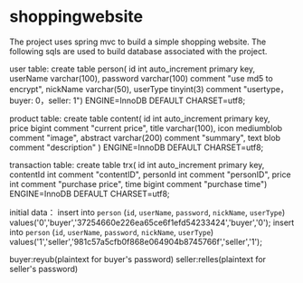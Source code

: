 # shoppingwebsite
The project uses spring mvc to build a simple shopping website.
The following sqls are used to build database associated with the project.

user table:
create table person(
id int auto_increment primary key, 
userName varchar(100), 
password varchar(100) comment "use md5 to encrypt",
nickName varchar(50),
userType tinyint(3) comment "usertype，buyer: 0，seller: 1") 
ENGINE=InnoDB  DEFAULT CHARSET=utf8;

product table:
create table content(
id int auto_increment primary key,  
price bigint  comment "current price",
title varchar(100),
icon mediumblob comment "image",
abstract varchar(200) comment "summary",
text blob comment "description"  )
ENGINE=InnoDB  DEFAULT CHARSET=utf8;

transaction table:
create table trx(
id int auto_increment primary key,  
contentId int  comment "contentID",
personId int comment "personID",
price int comment "purchase price",
time bigint comment "purchase time")
ENGINE=InnoDB  DEFAULT CHARSET=utf8;

initial data：
insert into `person` (`id`, `userName`, `password`, `nickName`, `userType`) values('0','buyer','37254660e226ea65ce6f1efd54233424','buyer','0');
insert into `person` (`id`, `userName`, `password`, `nickName`, `userType`) values('1','seller','981c57a5cfb0f868e064904b8745766f','seller','1');

buyer:reyub(plaintext for buyer's password)
seller:relles(plaintext for seller's password)
